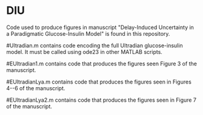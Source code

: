 # DIU
Code used to produce figures in manuscript "Delay-Induced Uncertainty in a Paradigmatic Glucose-Insulin Model" is found in this repository.

#Ultradian.m contains code encoding the full Ultradian glucose-insulin model.  It must be called using ode23 in other MATLAB scripts.

#EUltradian1.m contains code that produces the figures seen Figure 3 of the manuscript.

#EUltradianLya.m contains code that produces the figures seen in Figures 4--6 of the manuscript.



#EUltradianLya2.m contains code that produces the figures seen in Figure 7 of the manuscript.
